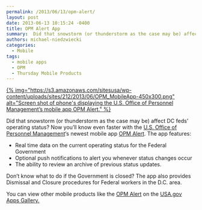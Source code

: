 ```yaml
---
permalink: /2013/06/13/opm-alert/
layout: post
date: 2013-06-13 10:15:24 -0400
title: OPM Alert App
summary:  Did that snowstorm (or thunderstorm as the case may be) affect DC feds&amp;#8217; operating status? &nbsp;Now you&rsquo;ll know even faster with the U.S. Office of Personnel Management&amp;#8216;s newest mobile app OPM Alert. The app features\: Real time
authors: michael-niedzwiecki
categories:
  - Mobile
tags:
  - mobile apps
  - OPM
  - Thursday Mobile Products
---
```


[{% img="https://s3.amazonaws.com/sitesusa/wp-content/uploads/sites/212/2013/06/OPM_MobileApp-450x300.png" alt="Screen shot of phone's displaying the U.S. Office of Personnel Management’s mobile app OPM Alert." %}](https://s3.amazonaws.com/sitesusa/wp-content/uploads/sites/212/2013/06/OPM_MobileApp.png)

Did that snowstorm (or thunderstorm as the case may be) affect DC feds&#8217; operating status?  Now you’ll know even faster with the [U.S. Office of Personnel Management](http://www.opm.gov)&#8216;s newest mobile app [OPM Alert](http://www.opm.gov/policy-data-oversight/snow-dismissal-procedures/mobile-app/). The app features:

  * Real time data on the current operating status for the Federal Government
  * Optional push notifications to alert you whenever status changes occur
  * The ability to review an archive of previous status updates.

Don’t know what to do if the Government is closed? The app also provides Dismissal and Closure procedures for Federal workers in the D.C. area.

You can view other mobile products like the [OPM Alert](http://www.opm.gov/policy-data-oversight/snow-dismissal-procedures/mobile-app/) on the [USA.gov Apps Gallery.](http://apps.usa.gov/)